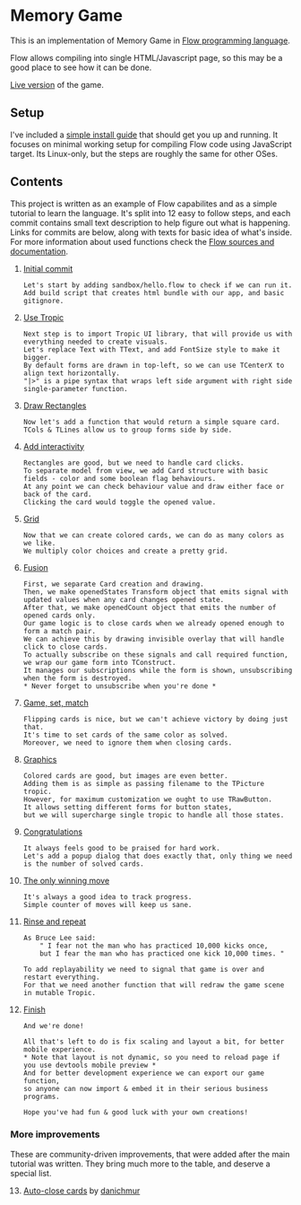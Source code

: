 # Memory Game

This is an implementation of Memory Game in [Flow programming language](https://flow9.org/).

Flow allows compiling into single HTML/Javascript page, so this may be a good place to see how it can be done.

[Live version](https://orlovol.github.io/flow_memorygame/index.html) of the game.


## Setup

I've included a [simple install guide](INSTALL.md) that should get you up and running.
It focuses on minimal working setup for compiling Flow code using JavaScript target.
Its Linux-only, but the steps are roughly the same for other OSes.

## Contents

This project is written as an example of Flow capabilites and as a simple tutorial to learn the language.
It's split into 12 easy to follow steps, and each commit contains small text description to help figure out what is happening.
Links for commits are below, along with texts for basic idea of what's inside.
For more information about used functions check the [Flow sources and documentation](https://github.com/area9innovation/flow9).

1. [Initial commit](https://github.com/orlovol/flow_memorygame/commit/18ccf4f)
    ```
    Let's start by adding sandbox/hello.flow to check if we can run it.
    Add build script that creates html bundle with our app, and basic gitignore.
    ```

2. [Use Tropic](https://github.com/orlovol/flow_memorygame/commit/6a497b9)
    ```
    Next step is to import Tropic UI library, that will provide us with everything needed to create visuals.
    Let's replace Text with TText, and add FontSize style to make it bigger.
    By default forms are drawn in top-left, so we can use TCenterX to align text horizontally.
    "|>" is a pipe syntax that wraps left side argument with right side single-parameter function.
    ```

3. [Draw Rectangles](https://github.com/orlovol/flow_memorygame/commit/0e8e466)
    ```
    Now let's add a function that would return a simple square card.
    TCols & TLines allow us to group forms side by side.
    ```

4. [Add interactivity](https://github.com/orlovol/flow_memorygame/commit/87a47dc)
    ```
    Rectangles are good, but we need to handle card clicks.
    To separate model from view, we add Card structure with basic fields - color and some boolean flag behaviours.
    At any point we can check behaviour value and draw either face or back of the card.
    Clicking the card would toggle the opened value.
    ```

5. [Grid](https://github.com/orlovol/flow_memorygame/commit/6c93754)
    ```
    Now that we can create colored cards, we can do as many colors as we like.
    We multiply color choices and create a pretty grid.
    ```

6. [Fusion](https://github.com/orlovol/flow_memorygame/commit/e7e4577)
    ```
    First, we separate Card creation and drawing.
    Then, we make openedStates Transform object that emits signal with updated values when any card changes opened state.
    After that, we make openedCount object that emits the number of opened cards only.
    Our game logic is to close cards when we already opened enough to form a match pair.
    We can achieve this by drawing invisible overlay that will handle click to close cards.
    To actually subscribe on these signals and call required function, we wrap our game form into TConstruct.
    It manages our subscriptions while the form is shown, unsubscribing when the form is destroyed.
    * Never forget to unsubscribe when you're done *
    ```

7. [Game, set, match](https://github.com/orlovol/flow_memorygame/commit/9e8bc67)
    ```
    Flipping cards is nice, but we can't achieve victory by doing just that.
    It's time to set cards of the same color as solved.
    Moreover, we need to ignore them when closing cards.
    ```

8. [Graphics](https://github.com/orlovol/flow_memorygame/commit/0b05ec3)
    ```
    Colored cards are good, but images are even better.
    Adding them is as simple as passing filename to the TPicture tropic.
    However, for maximum customization we ought to use TRawButton.
    It allows setting different forms for button states,
    but we will supercharge single tropic to handle all those states.
    ```

9. [Congratulations](https://github.com/orlovol/flow_memorygame/commit/1f62aad)
    ```
    It always feels good to be praised for hard work.
    Let's add a popup dialog that does exactly that, only thing we need is the number of solved cards.
    ```

10. [The only winning move](https://github.com/orlovol/flow_memorygame/commit/f391d80)
    ```
    It's always a good idea to track progress.
    Simple counter of moves will keep us sane.
    ```

11. [Rinse and repeat](https://github.com/orlovol/flow_memorygame/commit/b919e04)
    ```
    As Bruce Lee said:
        " I fear not the man who has practiced 10,000 kicks once,
        but I fear the man who has practiced one kick 10,000 times. "

    To add replayability we need to signal that game is over and restart everything.
    For that we need another function that will redraw the game scene in mutable Tropic.
    ```

12. [Finish](https://github.com/orlovol/flow_memorygame/commit/d7794a2)
    ```
    And we're done!

    All that's left to do is fix scaling and layout a bit, for better mobile experience.
    * Note that layout is not dynamic, so you need to reload page if you use devtools mobile preview *
    And for better development experience we can export our game function,
    so anyone can now import & embed it in their serious business programs.

    Hope you've had fun & good luck with your own creations!
    ```

### More improvements

These are community-driven improvements, that were added after the main tutorial was written.
They bring much more to the table, and deserve a special list.

13. [Auto-close cards](https://github.com/orlovol/flow_memorygame/commit/e13aab2) by [danichmur](https://github.com/danichmur)